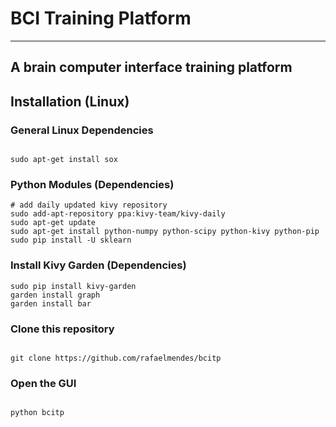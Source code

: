 # BCI Training Platform #
--------------------------------

## A brain computer interface training platform ##

## Installation (Linux) ##


### General Linux Dependencies ###

```shell

sudo apt-get install sox 

```

### Python Modules (Dependencies) ###

```shell
# add daily updated kivy repository
sudo add-apt-repository ppa:kivy-team/kivy-daily
sudo apt-get update
sudo apt-get install python-numpy python-scipy python-kivy python-pip
sudo pip install -U sklearn

```

### Install Kivy Garden (Dependencies) ###

```shell
sudo pip install kivy-garden
garden install graph
garden install bar

```

### Clone this repository ###

```shell 

git clone https://github.com/rafaelmendes/bcitp

```

### Open the GUI ###

```shell 

python bcitp

```












